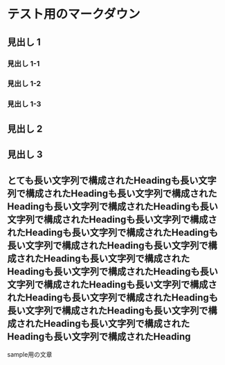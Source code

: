 # テスト用のマークダウン

## 見出し 1

### 見出し 1-1

### 見出し 1-2

### 見出し 1-3

## 見出し 2

## 見出し 3

## とても長い文字列で構成されたHeadingも長い文字列で構成されたHeadingも長い文字列で構成されたHeadingも長い文字列で構成されたHeadingも長い文字列で構成されたHeadingも長い文字列で構成されたHeadingも長い文字列で構成されたHeadingも長い文字列で構成されたHeadingも長い文字列で構成されたHeadingも長い文字列で構成されたHeadingも長い文字列で構成されたHeadingも長い文字列で構成されたHeadingも長い文字列で構成されたHeadingも長い文字列で構成されたHeadingも長い文字列で構成されたHeadingも長い文字列で構成されたHeadingも長い文字列で構成されたHeadingも長い文字列で構成されたHeading

sample用の文章
